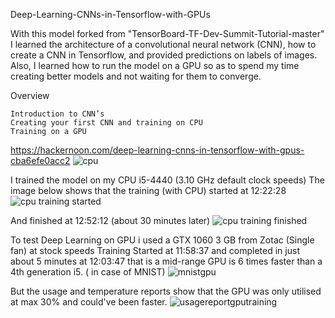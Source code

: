 Deep-Learning-CNNs-in-Tensorflow-with-GPUs

With this model forked from "TensorBoard-TF-Dev-Summit-Tutorial-master" I learned the architecture of a convolutional neural network (CNN), how to create a CNN in Tensorflow, and provided predictions on labels of images. Also, I learned how to run the model on a GPU so as to spend my time creating better models and not waiting for them to converge.

Overview

    Introduction to CNN’s
    Creating your first CNN and training on CPU
    Training on a GPU
    
https://hackernoon.com/deep-learning-cnns-in-tensorflow-with-gpus-cba6efe0acc2
![cpu](https://user-images.githubusercontent.com/24354945/31680579-620d5dfe-b392-11e7-8d58-4a3f1ebbb48f.PNG)

I trained the model on my CPU i5-4440 (3.10 GHz default clock speeds)
The image below shows that the training (with CPU) started at 12:22:28
![cpu training started](https://user-images.githubusercontent.com/24354945/31680578-61cb6ae8-b392-11e7-90c5-a0a2f323e113.PNG)

And finished at 12:52:12 (about 30 minutes later)
![cpu training finished](https://user-images.githubusercontent.com/24354945/31680577-6156aba4-b392-11e7-86f6-6e9f330fc494.PNG)

To test Deep Learning on GPU i used a GTX 1060 3 GB from Zotac (Single fan) at stock speeds
Training Started at 11:58:37 and completed in just about 5 minutes at 12:03:47
that is a mid-range GPU is 6 times faster than a 4th generation i5. ( in case of MNIST)
![mnistgpu](https://user-images.githubusercontent.com/24354945/31680580-6256b85a-b392-11e7-834f-a199d29ffa8b.PNG)

But the usage and temperature reports show that the GPU was only utilised at max 30% and could've been faster.
![usagereportgputraining](https://user-images.githubusercontent.com/24354945/31680582-629dac92-b392-11e7-8c8f-e6a1cd1c7251.PNG)
